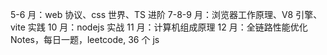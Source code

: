 5-6 月：web 协议、css 世界、TS 进阶
7-8-9 月：浏览器工作原理、V8 引擎、vite 实践
10 月：nodejs 实战
11 月：计算机组成原理
12 月：全链路性能优化
Notes，每日一题，leetcode, 36 个 js

